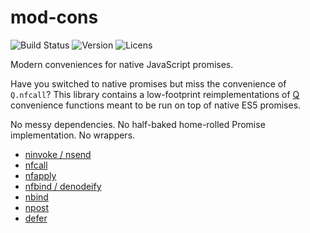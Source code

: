 mod-cons
===========

![Build Status](https://img.shields.io/travis/ttab/mod-cons.svg)
![Version](https://img.shields.io/npm/v/mod-cons.svg)
![Licens](https://img.shields.io/npm/l/mod-cons.svg)

Modern conveniences for native JavaScript promises. 

Have you switched to native promises but miss the convenience of
`Q.nfcall`? This library contains a low-footprint reimplementations of
[Q] convenience functions meant to be run on top of native ES5
promises. 

No messy dependencies. No half-baked home-rolled Promise
implementation. No wrappers.

  - [ninvoke / nsend][ninvoke]
  - [nfcall]
  - [nfapply]
  - [nfbind / denodeify][nfbind]
  - [nbind]
  - [npost][npost]
  - [defer]

[Q]:https://github.com/kriskowal/q/
[ninvoke]:https://github.com/kriskowal/q/wiki/API-Reference#qninvokeobject-methodname-args
[nfcall]:https://github.com/kriskowal/q/wiki/API-Reference#qnfcallfunc-args
[nfapply]:https://github.com/kriskowal/q/wiki/API-Reference#qnfapplynodefunc-args
[nfbind]:https://github.com/kriskowal/q/wiki/API-Reference#qnfbindnodefunc-args
[npost]:https://github.com/kriskowal/q/wiki/API-Reference#qnpostobject-methodname-args
[nbind]:https://github.com/kriskowal/q/wiki/API-Reference#qnbindnodemethod-thisarg-args
[defer]:https://github.com/kriskowal/q/wiki/API-Reference#qdefer
